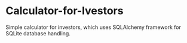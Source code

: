 # Calculator-for-Ivestors
Simple calculator for investors, which uses SQLAlchemy framework for SQLite database handling.
